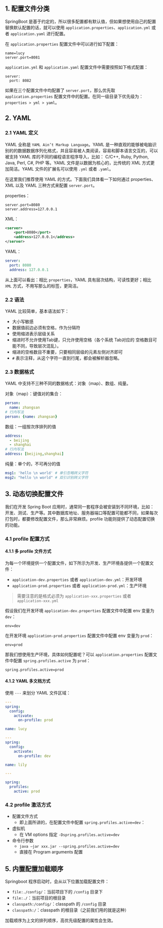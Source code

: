 
## 1. 配置文件分类

SpringBoot 是基于约定的，所以很多配置都有默认值，但如果想使用自己的配置替换默认配置的话，就可以使用 `application.properties`、`application.yml` 或者 `application.yaml` 进行配置。

在 `application.properties` 配置文件中可以进行如下配置：
```
name=lucy
server.port=8081
```

`application.yml` 和 `application.yaml` 配置文件中需要按照如下格式配置：
```
server:
  port: 8082
```

如果在三个配置文件中均配置了 `server.port`，那么优先取 `application.properties` 配置文件中的配置。在同一级目录下优先级为：`properties > yml > yaml`。


## 2. YAML

### 2.1 YAML 定义

YAML 全称是 `YAML Ain’t Markup Language`。YAML 是一种直观的能够被电脑识别的的数据数据序列化格式，并且容易被人类阅读，容易和脚本语言交互的，可以被支持 YAML 库的不同的编程语言程序导入，比如： C/C++, Ruby, Python, Java, Perl, C#, PHP 等。YAML 文件是以数据为核心的，比传统的 XML 方式更加简洁。YAML 文件的扩展名可以使用 `.yml` 或者 `.yaml`。

在这里我们推荐使用 YAML 的方式。下面我们具体看一下如何通过 properties、XML 以及 YAML 三种方式来配置 `server.port`。

properties：
```
server.port=8080
server.address=127.0.0.1
```

XML：
```xml
<server>
    <port>8080</port>
    <address>127.0.0.1</address>
</server>
```

YAML：
```yaml
server:
  port: 8080
  address: 127.0.0.1
```
从上面可以看出：相比 `properties`，YAML 具有层次结构，可读性更好；相比 `XML` 方式，不用写那么的标签，更简洁。

### 2.2 语法

YAML 比较简单，基本语法如下：
- 大小写敏感
- 数据值前边必须有空格，作为分隔符
- 使用缩进表示层级关系
- 缩进时不允许使用Tab键，只允许使用空格（各个系统 Tab对应的 空格数目可能不同，导致层次混乱）。
- 缩进的空格数目不重要，只要相同层级的元素左侧对齐即可
- `#` 表示注释，从这个字符一直到行尾，都会被解析器忽略。

### 2.3 数据格式

YAML 中支持不三种不同的数据格式：对象（map）、数组、纯量。

对象（map）：键值对的集合：
```yaml
person:
  name: zhangsan
# 行内写法
person: {name: zhangsan}
```

数组：一组按次序排列的值
```yaml
address:
  - beijing
  - shanghai
# 行内写法
address: [beijing,shanghai]
```

纯量：单个的，不可再分的值
```yaml
msg1: 'hello \n world' # 单引忽略转义字符
msg2: "hello \n world" # 双引识别转义字符
```

## 3. 动态切换配置文件

我们在开发 Spring Boot 应用时，通常同一套程序会被安装到不同环境，比如：开发、测试、生产等。其中数据库地址、服务器端口等配置可能都不同，如果每次打包时，都要修改配置文件，那么非常麻烦。profile 功能则提供了动态配置切换的功能。

### 4.1 profile 配置方式

#### 4.1.1 多 profile 文件方式

为每一个环境提供一个配置文件，如下所示为开发、生产环境各提供一个配置文件：
- `application-dev.properties` 或者 `application-dev.yml`：开发环境
- `application-prod.properties` 或者 `application-prod.yml`：生产环境

> 需要注意的是格式必须为 `application-xxx.properties` 或者 `application-xxx.yml`

假设我们在开发环境 `application-dev.properties` 配置文件中配置 env 变量为 `dev`：
```
env=dev
```
在开发环境 `application-prod.properties` 配置文件中配置 env 变量为 `prod`：
```
env=prod
```
那我们想使用生产环境，具体如何配置呢？可以 `application.properties` 配置文件中配置 `spring.profiles.active` 为 `prod`：
```
spring.profiles.active=prod
```

#### 4.1.2 YAML 多文档方式

使用 `---` 来划分 YAML 文件区域：
```yml
---
spring:
  config:
    activate:
      on-profile: prod

name: lucy

---
spring:
  config:
    activate:
      on-profile: dev

name: lily

---

spring:
  profiles:
    active: prod
```

### 4.2 profile 激活方式

- 配置文件方式
  - 即上面所讲的，在配置文件中配置 `spring.profiles.active=dev`：
- 虚拟机
  - 在 VM options 指定 `-Dspring.profiles.active=dev`
- 命令行参数
  - `java –jar xxx.jar --spring.profiles.active=dev`
  - 直接在 Program arguments 配置

## 5. 内置配置加载顺序

Springboot 程序启动时，会从以下位置加载配置文件：
- `file:./config/`：当前项目下的 `/config` 目录下
- `file:./`：当前项目的根目录
- `classpath:/config/`：classpath 的 `/config` 目录
- `classpath:/`：classpath 的根目录（之前我们用的就是这种）

加载顺序为上文的排列顺序，高优先级配置的属性会生效。
